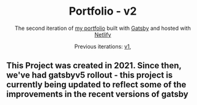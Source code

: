 <h1 align="center">
  Portfolio - v2
</h1>
<p align="center">
  The second iteration of <a href="https://arushi-portfolio.netlify.app" target="_blank">my portfolio</a> built with <a href="https://www.gatsbyjs.org/" target="_blank">Gatsby</a> and hosted with <a href="https://www.netlify.com/" target="_blank">Netlify</a>
</p>
<p align="center">
  Previous iterations:
  <a href="https://arushiaggarwal.netlify.app" target="_blank">v1</a>,
</p>


<h2> This Project was created in 2021. Since then, we've had gatsbyv5 rollout - this project is currently being updated to reflect some of the improvements in the recent versions of gatsby </h2>
